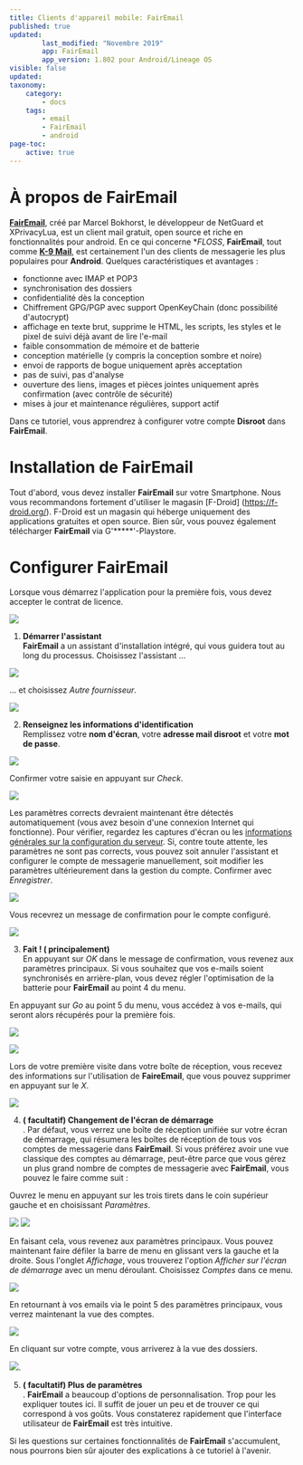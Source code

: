 ```yaml
---
title: Clients d'appareil mobile: FairEmail
published: true
updated:
        last_modified: "Novembre 2019"
        app: FairEmail
        app_version: 1.802 pour Android/Lineage OS
visible: false
updated:
taxonomy:
    category:
        - docs
    tags:
        - email
        - FairEmail
        - android
page-toc:
    active: true
---
```


# À propos de FairEmail

**[FairEmail](https://email.faircode.eu/)**, créé par Marcel Bokhorst, le développeur de NetGuard et XPrivacyLua, est un client mail gratuit, open source et riche en fonctionnalités pour android. En ce qui concerne **FLOSS*, **FairEmail**, tout comme [**K-9 Mail**](/tutorials/email/clients/mobile/k9), est certainement l'un des clients de messagerie les plus populaires pour **Android**. Quelques caractéristiques et avantages :

 - fonctionne avec IMAP et POP3
 - synchronisation des dossiers
 - confidentialité dès la conception
- Chiffrement GPG/PGP avec support OpenKeyChain (donc possibilité d'autocrypt)
 - affichage en texte brut, supprime le HTML, les scripts, les styles et le pixel de suivi déjà avant de lire l'e-mail
 - faible consommation de mémoire et de batterie
 - conception matérielle (y compris la conception sombre et noire)
 - envoi de rapports de bogue uniquement après acceptation
 - pas de suivi, pas d'analyse
 - ouverture des liens, images et pièces jointes uniquement après confirmation (avec contrôle de sécurité)
 - mises à jour et maintenance régulières, support actif

Dans ce tutoriel, vous apprendrez à configurer votre compte **Disroot** dans **FairEmail**.

# Installation de FairEmail

Tout d'abord, vous devez installer **FairEmail** sur votre Smartphone. Nous vous recommandons fortement d'utiliser le magasin [F-Droid] (https://f-droid.org/). F-Droid est un magasin qui héberge uniquement des applications gratuites et open source. Bien sûr, vous pouvez également télécharger **FairEmail** via G'*****'-Playstore.

# Configurer FairEmail

Lorsque vous démarrez l'application pour la première fois, vous devez accepter le contrat de licence.

![](en/fairemail_setup_01.png)

1. **Démarrer l'assistant**<br>
**FairEmail** a un assistant d'installation intégré, qui vous guidera tout au long du processus. Choisissez l'assistant ...

![](en/fairemail_setup_02.png)

... et choisissez *Autre fournisseur*.

![](en/fairemail_setup_03.png)

2. **Renseignez les informations d'identification**<br>
Remplissez votre **nom d'écran**, votre **adresse mail disroot** et votre **mot de passe**.

![](en/fairemail_setup_04.png)

Confirmer votre saisie en appuyant sur *Check*.

![](en/fairemail_setup_05.png)

Les paramètres corrects devraient maintenant être détectés automatiquement (vous avez besoin d'une connexion Internet qui fonctionne). Pour vérifier, regardez les captures d'écran ou les [informations générales sur la configuration du serveur](/tutoriels/email/settings). Si, contre toute attente, les paramètres ne sont pas corrects, vous pouvez soit annuler l'assistant et configurer le compte de messagerie manuellement, soit modifier les paramètres ultérieurement dans la gestion du compte. Confirmer avec *Enregistrer*.

![](en/fairemail_setup_06.png)

Vous recevrez un message de confirmation pour le compte configuré.

![](en/fairemail_setup_07.png)

3. **Fait ! ( principalement)**<br>
En appuyant sur *OK* dans le message de confirmation, vous revenez aux paramètres principaux. Si vous souhaitez que vos e-mails soient synchronisés en arrière-plan, vous devez régler l'optimisation de la batterie pour **FairEmail** au point 4 du menu.

En appuyant sur *Go* au point 5 du menu, vous accédez à vos e-mails, qui seront alors récupérés pour la première fois.

![](en/fairemail_setup_08.png)

![](en/fairemail_setup_09.png)

Lors de votre première visite dans votre boîte de réception, vous recevez des informations sur l'utilisation de **FaireEmail**, que vous pouvez supprimer en appuyant sur le *X*.

![](en/fairemail_setup_10.png)

4. **( facultatif) Changement de l'écran de démarrage**<br>.
Par défaut, vous verrez une boîte de réception unifiée sur votre écran de démarrage, qui résumera les boîtes de réception de tous vos comptes de messagerie dans **FairEmail**. Si vous préférez avoir une vue classique des comptes au démarrage, peut-être parce que vous gérez un plus grand nombre de comptes de messagerie avec **FairEmail**, vous pouvez le faire comme suit :

Ouvrez le menu en appuyant sur les trois tirets dans le coin supérieur gauche et en choisissant *Paramètres*.

![](en/fairemail_setup_11.png) ![](en/fairemail_setup_12.png)

En faisant cela, vous revenez aux paramètres principaux. Vous pouvez maintenant faire défiler la barre de menu en glissant vers la gauche et la droite. Sous l'onglet *Affichage*, vous trouverez l'option *Afficher sur l'écran de démarrage* avec un menu déroulant. Choisissez *Comptes* dans ce menu.

![](en/fairemail_setup_13.png)

En retournant à vos emails via le point 5 des paramètres principaux, vous verrez maintenant la vue des comptes.

![](en/fairemail_setup_14.png)

En cliquant sur votre compte, vous arriverez à la vue des dossiers.

![](en/fairemail_setup_15.png).

5. **( facultatif) Plus de paramètres**<br>.
**FairEmail** a beaucoup d'options de personnalisation. Trop pour les expliquer toutes ici. Il suffit de jouer un peu et de trouver ce qui correspond à vos goûts. Vous constaterez rapidement que l'interface utilisateur de **FairEmail** est très intuitive.

Si les questions sur certaines fonctionnalités de **FairEmail** s'accumulent, nous pourrons bien sûr ajouter des explications à ce tutoriel à l'avenir.
